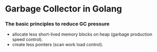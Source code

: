 # Garbage Collector in Golang

### The basic principles to reduce GC pressure
 -  allocate less short-lived memory blocks on heap (garbage production speed control).
 -  create less pointers (scan work load control).
 